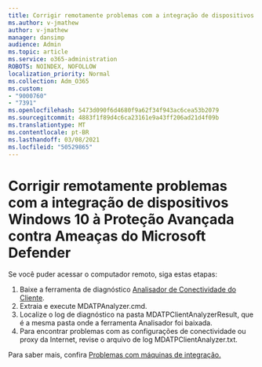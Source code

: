 ```yaml
---
title: Corrigir remotamente problemas com a integração de dispositivos Windows 10 à Proteção Avançada contra Ameaças do Microsoft Defender
ms.author: v-jmathew
author: v-jmathew
manager: dansimp
audience: Admin
ms.topic: article
ms.service: o365-administration
ROBOTS: NOINDEX, NOFOLLOW
localization_priority: Normal
ms.collection: Adm_O365
ms.custom:
- "9000760"
- "7391"
ms.openlocfilehash: 5473d090f6d4680f9a62f34f943ac6cea53b2079
ms.sourcegitcommit: 4883f1f89d4c6ca23161e9a43ff206ad21d4f09b
ms.translationtype: MT
ms.contentlocale: pt-BR
ms.lasthandoff: 03/08/2021
ms.locfileid: "50529865"
---
```

# <a name="remotely-fix-problems-with-onboarding-windows-10-devices-to-microsoft-defender-advanced-threat-protection"></a>Corrigir remotamente problemas com a integração de dispositivos Windows 10 à Proteção Avançada contra Ameaças do Microsoft Defender

Se você puder acessar o computador remoto, siga estas etapas:

1. Baixe a ferramenta de diagnóstico [Analisador de Conectividade do Cliente](https://go.microsoft.com/fwlink/?linkid=2143466).
2. Extraia e execute MDATPAnalyzer.cmd.
3. Localize o log de diagnóstico na pasta MDATPClientAnalyzerResult, que é a mesma pasta onde a ferramenta Analisador foi baixada.
4. Para encontrar problemas com as configurações de conectividade ou proxy da Internet, revise o arquivo de log MDATPClientAnalyzer.txt.

Para saber mais, confira [Problemas com máquinas de integração.](https://go.microsoft.com/fwlink/?linkid=2143634)

